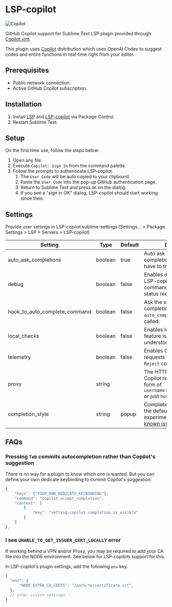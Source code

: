 # LSP-copilot

![Copilot](https://raw.githubusercontent.com/TheSecEng/LSP-copilot/master/docs/screenshot.png)

GitHub Copilot support for Sublime Text LSP plugin provided through [Copilot.vim][].

This plugin uses [Copilot][] distribution which uses OpenAI Codex to suggest codes
and entire functions in real-time right from your editor.

## Prerequisites

* Public network connection.
* Active GitHub Copilot subscription.

## Installation

1. Install [LSP][] and [LSP-copilot][] via Package Control.
1. Restart Sublime Text.

## Setup

On the first time use, follow the steps below:

1. Open any file.
1. Execute `Copilot: Sign In` from the command palette.
1. Follow the prompts to authenticate LSP-copilot.
    1. The `User Code` will be auto copied to your clipboard.
    1. Paste the `User Code` into the pop-up GitHub authentication page.
    1. Return to Sublime Text and press `OK` on the dialog.
    1. If you see a "sign in OK" dialog, LSP-copilot should start working since then.

## Settings

Provide user settings in LSP-copilot.sublime-settings (Settings... > Package Settings > LSP > Servers > LSP-copilot)

| Setting                       | Type    | Default | Description                                                         |
| ----------------------------- | ------- | ------- | ------------------------------------------------------------------- |
| auto_ask_completions          | boolean | true    | Auto ask the server for completions. Otherwise, you have to trigger it manually. |
| debug                         | boolean | false   | Enables `debug` mode for LSP-copilot. Enabling all commands regardless of status requirements. |
| hook_to_auto_complete_command | boolean | false   | Ask the server for completions when the `auto_complete` command is called. |
| local_checks                  | boolean | false   | Enables local checks. This feature is not fully understood yet.      |
| telemetry                     | boolean | false   | Enables Copilot telemetry requests for `Accept` and `Reject` completions. |
| proxy                         | string  |        | The HTTP proxy to use for Copilot requests. It's in the form of `username:password@host:port` or just `host:port`. |
| completion_style              | string  | popup   | Completion style. `popup` is the default, `phantom` is experimental ([there are well-known issues](https://github.com/TheSecEng/LSP-copilot/issues)). |

## FAQs

### Pressing `Tab` commits autocompletion rather than Copilot's suggestion

There is no way for a plugin to know which one is wanted. But you can define your own dedicate keybinding to commit
Copilot's suggestion.

```js
{
    "keys": ["YOUR_OWN_DEDICATE_KEYBINDING"],
    "command": "copilot_accept_completion",
    "context": [
        {
            "key": "setting.copilot.completion.is_visible"
        }
    ]
},
```

### I see `UNABLE_TO_GET_ISSUER_CERT_LOCALLY` error

If working behind a VPN and/or Proxy, you may be required to add your CA file into the NODE environment.
See below for LSP-copilots support for this.

In LSP-copilot's plugin settings, add the following `env` key:

 ```js
 {
   "env": {
       "NODE_EXTRA_CA_CERTS": "/path/to/certificate.crt",
   },
   // other custom settings...
 }
 ```

[Copilot]: https://github.com/features/copilot
[Copilot.vim]: https://github.com/github/copilot.vim
[LSP]: https://packagecontrol.io/packages/LSP
[LSP-copilot]: https://packagecontrol.io/packages/LSP-copilot

